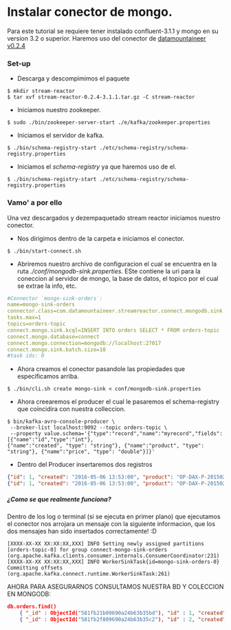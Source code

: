 # Instalar conector de mongo.
Para este tutorial se requiere tener instalado confluent-3.1.1 y mongo en su version 3.2 o superior. Haremos uso del conector de [datamountaineer v0.2.4](http://docs.datamountaineer.com/en/0.2.4/install.html#install)

### Set-up
* Descarga y descompimimos el paquete
```
$ mkdir stream-reactor
$ tar xvf stream-reactor-0.2.4-3.1.1.tar.gz -C stream-reactor
```
* Iniciamos nuestro zookeeper.
```
$ sudo ./bin/zookeeper-server-start ./e/kafka/zookeeper.properties
```
* Iniciamos el servidor de kafka.
```
$ ./bin/schema-registry-start ./etc/schema-registry/schema-registry.properties
```
* Iniciamos el *schema-registry* ya que haremos uso de el.
```
$ ./bin/schema-registry-start ./etc/schema-registry/schema-registry.properties
```

### Vamo' a por ello

Una vez descargados y dezempaquetado stream reactor iniciamos nuestro conector.
* Nos dirigimos dentro de la carpeta e iniciamos el conector.
```
$ ./bin/start-connect.sh
```
* Abriremos nuestro archivo de configuracion el cual se encuentra en la ruta *./conf/mongodb-sink.properties*. ESte contiene la uri para la coneccion al servidor de mongo, la base de datos, el topico por el cual se extrae la info, etc.
```yml
#Connector `mongo-sink-orders`:
name=mongo-sink-orders
connector.class=com.datamountaineer.streamreactor.connect.mongodb.sink.MongoSinkConnector
tasks.max=1
topics=orders-topic
connect.mongo.sink.kcql=INSERT INTO orders SELECT * FROM orders-topic
connect.mongo.database=connect
connect.mongo.connection=mongodb://localhost:27017
connect.mongo.sink.batch.size=10
#task ids: 0
```
 * Ahora creamos el conector pasandole las propiedades que especificamos arriba.
 ```
 $ ./bin/cli.sh create mongo-sink < conf/mongodb-sink.properties
 ```
* Ahora creearemos el producer el cual le pasaremos el schema-registry que coincidira con nuestra colleccion.
```
$ bin/kafka-avro-console-producer \
 --broker-list localhost:9092 --topic orders-topic \
 --property value.schema='{"type":"record","name":"myrecord","fields":[{"name":"id","type":"int"},
{"name":"created", "type": "string"}, {"name":"product", "type": "string"}, {"name":"price", "type": "double"}]}'
```
 * Dentro del Producer insertaremos dos registros
 ```json
 {"id": 1, "created": "2016-05-06 13:53:00", "product": "OP-DAX-P-20150201-95.7", "price": 94.2}
 {"id": 1, "created": "2016-05-06 13:53:00", "product": "OP-DAX-P-20150201-95.7", "price": 94.2}
 ```

##### ¿Como se que realmente funciona?
Dentro de los log o terminal (si se ejecuta en primer plano) que ejecutamos el conector nos arrojara un mensaje con la siguiente informacion, que los dos mensajes han sido insertados correctamente! :D
```
[XXXX-XX-XX XX:XX:XX,XXX] INFO Setting newly assigned partitions [orders-topic-0] for group connect-mongo-sink-orders (org.apache.kafka.clients.consumer.internals.ConsumerCoordinator:231)
[XXXX-XX-XX XX:XX:XX,XXX] INFO WorkerSinkTask{id=mongo-sink-orders-0} Committing offsets (org.apache.kafka.connect.runtime.WorkerSinkTask:261)
```

AHORA PARA ASEGURARNOS CONSULTAMOS NUESTRA BD Y COLECCION EN MONGODB:
```json
db.orders.find()
    { "_id" : ObjectId("581fb21b09690a24b63b35bd"), "id" : 1, "created" : "2016-05-06 13:53:00", "product" : "OP-DAX-P-20150201-95.7", "price" : 94.2 }
    { "_id" : ObjectId("581fb2f809690a24b63b35c2"), "id" : 2, "created" : "2016-05-06 13:54:00", "product" : "OP-DAX-C-20150201-100", "price" : 99.5 }
```
